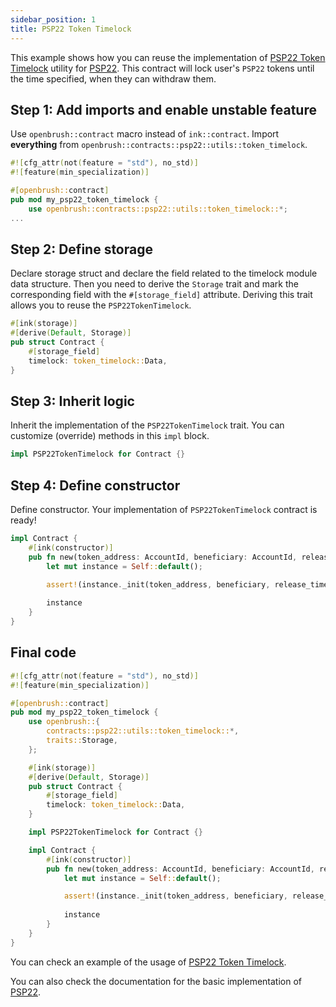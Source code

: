 ```yaml
---
sidebar_position: 1
title: PSP22 Token Timelock
---
```


This example shows how you can reuse the implementation of [PSP22 Token Timelock](https://github.com/727-Ventures/openbrush-contracts/tree/main/contracts/src/token/psp22/src/utils/token_timelock.rs) utility for [PSP22](https://github.com/727-Ventures/openbrush-contracts/tree/main/contracts/src/token/psp22). This contract will lock user's `PSP22` tokens until the time specified, when they can withdraw them.

## Step 1: Add imports and enable unstable feature

Use `openbrush::contract` macro instead of `ink::contract`. 
Import **everything** from `openbrush::contracts::psp22::utils::token_timelock`.

```rust
#![cfg_attr(not(feature = "std"), no_std)]
#![feature(min_specialization)]

#[openbrush::contract]
pub mod my_psp22_token_timelock {
    use openbrush::contracts::psp22::utils::token_timelock::*;
...
```

## Step 2: Define storage

Declare storage struct and declare the field related to the timelock module data structure.
Then you need to derive the `Storage` trait and mark the corresponding field with
the `#[storage_field]` attribute. Deriving this trait allows you to reuse the
`PSP22TokenTimelock`.

```rust
#[ink(storage)]
#[derive(Default, Storage)]
pub struct Contract {
    #[storage_field]
    timelock: token_timelock::Data,
}
```

## Step 3: Inherit logic

Inherit the implementation of the `PSP22TokenTimelock` trait. 
You can customize (override) methods in this `impl` block.

```rust
impl PSP22TokenTimelock for Contract {}
```

## Step 4: Define constructor

Define constructor. Your implementation of `PSP22TokenTimelock` contract is ready!

```rust
impl Contract {
    #[ink(constructor)]
    pub fn new(token_address: AccountId, beneficiary: AccountId, release_time: Timestamp) -> Self {
        let mut instance = Self::default();

        assert!(instance._init(token_address, beneficiary, release_time).is_ok());
        
        instance
    }
}
```

## Final code
```rust
#![cfg_attr(not(feature = "std"), no_std)]
#![feature(min_specialization)]

#[openbrush::contract]
pub mod my_psp22_token_timelock {
    use openbrush::{
        contracts::psp22::utils::token_timelock::*,
        traits::Storage,
    };

    #[ink(storage)]
    #[derive(Default, Storage)]
    pub struct Contract {
        #[storage_field]
        timelock: token_timelock::Data,
    }

    impl PSP22TokenTimelock for Contract {}

    impl Contract {
        #[ink(constructor)]
        pub fn new(token_address: AccountId, beneficiary: AccountId, release_time: Timestamp) -> Self {
            let mut instance = Self::default();

            assert!(instance._init(token_address, beneficiary, release_time).is_ok());
            
            instance
        }
    }
}
```

You can check an example of the usage of [PSP22 Token Timelock](https://github.com/727-Ventures/openbrush-contracts/tree/main/examples/psp22_utils/token_timelock).

You can also check the documentation for the basic implementation of [PSP22](/smart-contracts/PSP22).